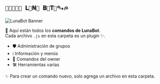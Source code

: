 ## `⏤͟͞ू⃪ 𝐋𝕌𝐍𝔸 𝐁𝔼𝐓𝔸𑁯★ᰍ`

![LunaBot Banner](https://files.catbox.moe/if757e.jpg)

📂 Aquí están todos los **comandos de LunaBot**.  
Cada archivo `.js` en esta carpeta es un plugin ✨.

- 🛡️ Administración de grupos  
- ℹ️ Información y menús  
- 👑 Comandos del owner  
- 🛠️ Herramientas varias  

✨ Para crear un comando nuevo, solo agrega un archivo en esta carpeta.

